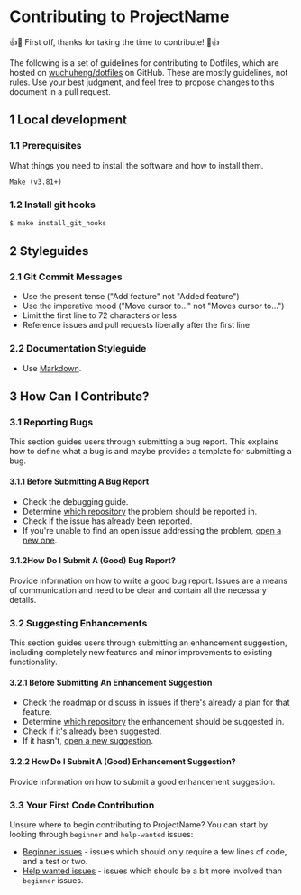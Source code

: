 # Contributing to ProjectName

👍🎉 First off, thanks for taking the time to contribute! 🎉👍

The following is a set of guidelines for contributing to Dotfiles, which are hosted on [wuchuheng/dotfiles](https://github.com/wuchuheng/dotfiles) on GitHub. These are mostly guidelines, not rules. Use your best judgment, and feel free to propose changes to this document in a pull request.

## 1 Local development

### 1.1 Prerequisites

What things you need to install the software and how to install them.

```plaintext
Make (v3.81+)
```

### 1.2 Install git hooks

```bash
$ make install_git_hooks
```

## 2 Styleguides

### 2.1 Git Commit Messages

- Use the present tense ("Add feature" not "Added feature")
- Use the imperative mood ("Move cursor to..." not "Moves cursor to...")
- Limit the first line to 72 characters or less
- Reference issues and pull requests liberally after the first line

### 2.2 Documentation Styleguide

- Use [Markdown](https://daringfireball.net/projects/markdown).

## 3 How Can I Contribute?

### 3.1 Reporting Bugs

This section guides users through submitting a bug report. This explains how to define what a bug is and maybe provides a template for submitting a bug.

#### 3.1.1 Before Submitting A Bug Report

- Check the debugging guide.
- Determine [which repository](https://github.com/wuchuheng) the problem should be reported in.
- Check if the issue has already been reported.
- If you're unable to find an open issue addressing the problem, [open a new one](https://github.com/wuchuheng/dotfiles/issues/new).

#### 3.1.2How Do I Submit A (Good) Bug Report?

Provide information on how to write a good bug report. Issues are a means of communication and need to be clear and contain all the necessary details.

### 3.2 Suggesting Enhancements

This section guides users through submitting an enhancement suggestion, including completely new features and minor improvements to existing functionality.

#### 3.2.1 Before Submitting An Enhancement Suggestion

- Check the roadmap or discuss in issues if there's already a plan for that feature.
- Determine [which repository](https://github.com/wuchuheng) the enhancement should be suggested in.
- Check if it's already been suggested.
- If it hasn't, [open a new suggestion](https://github.com/wuchuheng/dotfiles/issues/new).

#### 3.2.2 How Do I Submit A (Good) Enhancement Suggestion?

Provide information on how to submit a good enhancement suggestion.

### 3.3 Your First Code Contribution

Unsure where to begin contributing to ProjectName? You can start by looking through `beginner` and `help-wanted` issues:

- [Beginner issues](https://github.com/wuchuheng/dotfiles/labels/beginner) - issues which should only require a few lines of code, and a test or two.
- [Help wanted issues](https://github.com/wuchuheng/dotfiles/labels/help%20wanted) - issues which should be a bit more involved than `beginner` issues.

